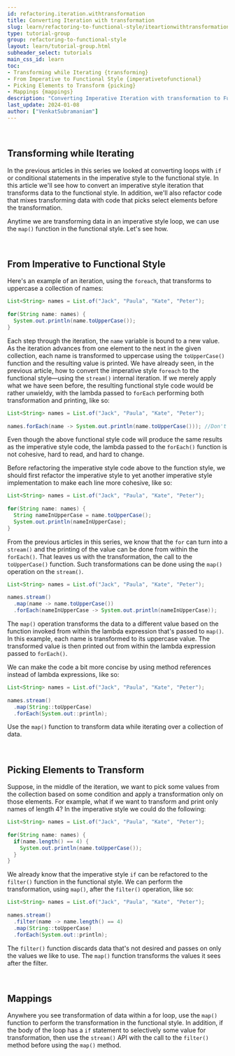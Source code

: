 ```yaml
---
id: refactoring.iteration.withtransformation
title: Converting Iteration with transformation
slug: learn/refactoring-to-functional-style/iteartionwithtransformation
type: tutorial-group
group: refactoring-to-functional-style
layout: learn/tutorial-group.html
subheader_select: tutorials
main_css_id: learn
toc:
- Transforming while Iterating {transforming}
- From Imperative to Functional Style {imperativetofunctional}
- Picking Elements to Transform {picking}
- Mappings {mappings}
description: "Converting Imperative Iteration with transformation to Functional Style."
last_update: 2024-01-08
author: ["VenkatSubramaniam"]
---
```


<a id="transforming">&nbsp;</a>
## Transforming while Iterating

In the previous articles in this series we looked at converting loops with `if` or conditional statements in the imperative style to the functional style. In this article we'll see how to convert an imperative style iteration that transforms data to the functional style. In addition, we'll also refactor code that mixes transforming data with code that picks select elements before the transformation.

Anytime we are transforming data in an imperative style loop, we can use the `map()` function in the functional style. Let's see how.


<a id="imperativetofunctional">&nbsp;</a>
## From Imperative to Functional Style

Here's an example of an iteration, using the `foreach`, that transforms to uppercase a collection of names:

```java
List<String> names = List.of("Jack", "Paula", "Kate", "Peter");
  
for(String name: names) {
  System.out.println(name.toUpperCase());
}
```

Each step through the iteration, the `name` variable is bound to a new value. As the iteration advances from one element to the next in the given collection, each name is transformed to uppercase using the `toUpperCase()` function and the resulting value is printed. We have already seen, in the previous article, how to convert the imperative style `foreach` to the functional style&mdash;using the `stream()` internal iteration. If we merely apply what we have seen before, the resulting functional style code would be rather unwieldy, with the lambda passed to `forEach` performing both transformation and printing, like so:

```java
List<String> names = List.of("Jack", "Paula", "Kate", "Peter");
  
names.forEach(name -> System.out.println(name.toUpperCase())); //Don't do this
```

Even though the above functional style code will produce the same results as the imperative style code, the lambda passed to the `forEach()` function is not cohesive, hard to read, and hard to change.

Before refactoring the imperative style code above to the function style, we should first refactor the imperative style to yet another imperative style implementation to make each line more cohesive, like so:

```java
List<String> names = List.of("Jack", "Paula", "Kate", "Peter");
  
for(String name: names) {
  String nameInUpperCase = name.toUpperCase();
  System.out.println(nameInUpperCase);
}
```

From the previous articles in this series, we know that the `for` can turn into a `stream()` and the printing of the value can be done from within the `forEach()`. That leaves us with the transformation, the call to the `toUpperCase()` function. Such transformations can be done using the `map()` operation on the `stream()`.

```java
List<String> names = List.of("Jack", "Paula", "Kate", "Peter");
  
names.stream()
  .map(name -> name.toUpperCase())
  .forEach(nameInUpperCase -> System.out.println(nameInUpperCase));
```
The `map()` operation transforms the data to a different value based on the function invoked from within the lambda expression that's passed to `map()`. In this example, each name is transformed to its uppercase value. The transformed value is then printed out from within the lambda expression passed to `forEach()`.

We can make the code a bit more concise by using method references instead of lambda expressions, like so:

```java
List<String> names = List.of("Jack", "Paula", "Kate", "Peter");
  
names.stream()
  .map(String::toUpperCase)
  .forEach(System.out::println);
```

Use the `map()` function to transform data while iterating over a collection of data.

<a id="picking">&nbsp;</a>
## Picking Elements to Transform

Suppose, in the middle of the iteration, we want to pick some values from the collection based on some condition and apply a transformation only on those elements. For example, what if we want to transform and print only names of length 4? In the imperative style we could do the following:

```java
List<String> names = List.of("Jack", "Paula", "Kate", "Peter");
  
for(String name: names) {
  if(name.length() == 4) {
    System.out.println(name.toUpperCase());
  }
}
```

We already know that the imperative style `if` can be refactored to the `filter()` function in the functional style. We can perform the transformation, using `map()`, after the `filter()` operation, like so:

```java
List<String> names = List.of("Jack", "Paula", "Kate", "Peter");
  
names.stream()
  .filter(name -> name.length() == 4)
  .map(String::toUpperCase)
  .forEach(System.out::println);
```

The `filter()` function discards data that's not desired and passes on only the values we like to use. The `map()` function transforms the values it sees after the filter.

<a id="mappings">&nbsp;</a>
## Mappings

Anywhere you see transformation of data within a for loop, use the `map()` function to perform the transformation in the functional style. In addition, if the body of the loop has a `if` statement to selectively some value for transformation, then use the `stream()` API with the call to the `filter()` method before using the `map()` method.
